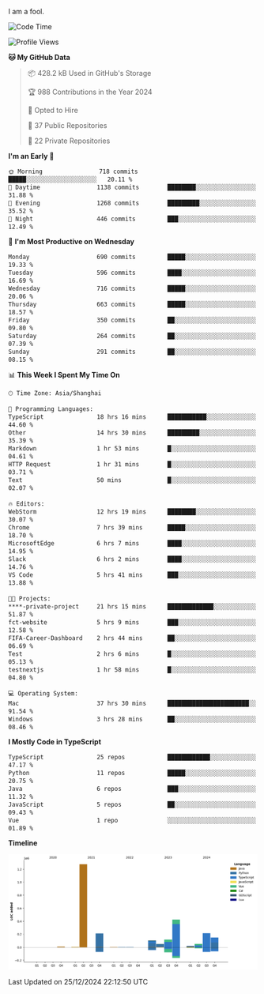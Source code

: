 I am a fool.

<!--START_SECTION:waka-->
![Code Time](http://img.shields.io/badge/Code%20Time-2%2C332%20hrs%2033%20mins-blue)

![Profile Views](http://img.shields.io/badge/Profile%20Views-0-blue)

**🐱 My GitHub Data** 

> 📦 428.2 kB Used in GitHub's Storage 
 > 
> 🏆 988 Contributions in the Year 2024
 > 
> 💼 Opted to Hire
 > 
> 📜 37 Public Repositories 
 > 
> 🔑 22 Private Repositories 
 > 
**I'm an Early 🐤** 

```text
🌞 Morning                718 commits         █████░░░░░░░░░░░░░░░░░░░░   20.11 % 
🌆 Daytime                1138 commits        ████████░░░░░░░░░░░░░░░░░   31.88 % 
🌃 Evening                1268 commits        █████████░░░░░░░░░░░░░░░░   35.52 % 
🌙 Night                  446 commits         ███░░░░░░░░░░░░░░░░░░░░░░   12.49 % 
```
📅 **I'm Most Productive on Wednesday** 

```text
Monday                   690 commits         █████░░░░░░░░░░░░░░░░░░░░   19.33 % 
Tuesday                  596 commits         ████░░░░░░░░░░░░░░░░░░░░░   16.69 % 
Wednesday                716 commits         █████░░░░░░░░░░░░░░░░░░░░   20.06 % 
Thursday                 663 commits         █████░░░░░░░░░░░░░░░░░░░░   18.57 % 
Friday                   350 commits         ██░░░░░░░░░░░░░░░░░░░░░░░   09.80 % 
Saturday                 264 commits         ██░░░░░░░░░░░░░░░░░░░░░░░   07.39 % 
Sunday                   291 commits         ██░░░░░░░░░░░░░░░░░░░░░░░   08.15 % 
```


📊 **This Week I Spent My Time On** 

```text
🕑︎ Time Zone: Asia/Shanghai

💬 Programming Languages: 
TypeScript               18 hrs 16 mins      ███████████░░░░░░░░░░░░░░   44.60 % 
Other                    14 hrs 30 mins      █████████░░░░░░░░░░░░░░░░   35.39 % 
Markdown                 1 hr 53 mins        █░░░░░░░░░░░░░░░░░░░░░░░░   04.61 % 
HTTP Request             1 hr 31 mins        █░░░░░░░░░░░░░░░░░░░░░░░░   03.71 % 
Text                     50 mins             █░░░░░░░░░░░░░░░░░░░░░░░░   02.07 % 

🔥 Editors: 
WebStorm                 12 hrs 19 mins      ████████░░░░░░░░░░░░░░░░░   30.07 % 
Chrome                   7 hrs 39 mins       █████░░░░░░░░░░░░░░░░░░░░   18.70 % 
MicrosoftEdge            6 hrs 7 mins        ████░░░░░░░░░░░░░░░░░░░░░   14.95 % 
Slack                    6 hrs 2 mins        ████░░░░░░░░░░░░░░░░░░░░░   14.76 % 
VS Code                  5 hrs 41 mins       ███░░░░░░░░░░░░░░░░░░░░░░   13.88 % 

🐱‍💻 Projects: 
****-private-project     21 hrs 15 mins      █████████████░░░░░░░░░░░░   51.87 % 
fct-website              5 hrs 9 mins        ███░░░░░░░░░░░░░░░░░░░░░░   12.58 % 
FIFA-Career-Dashboard    2 hrs 44 mins       ██░░░░░░░░░░░░░░░░░░░░░░░   06.69 % 
Test                     2 hrs 6 mins        █░░░░░░░░░░░░░░░░░░░░░░░░   05.13 % 
testnextjs               1 hr 58 mins        █░░░░░░░░░░░░░░░░░░░░░░░░   04.80 % 

💻 Operating System: 
Mac                      37 hrs 30 mins      ███████████████████████░░   91.54 % 
Windows                  3 hrs 28 mins       ██░░░░░░░░░░░░░░░░░░░░░░░   08.46 % 
```

**I Mostly Code in TypeScript** 

```text
TypeScript               25 repos            ████████████░░░░░░░░░░░░░   47.17 % 
Python                   11 repos            █████░░░░░░░░░░░░░░░░░░░░   20.75 % 
Java                     6 repos             ███░░░░░░░░░░░░░░░░░░░░░░   11.32 % 
JavaScript               5 repos             ██░░░░░░░░░░░░░░░░░░░░░░░   09.43 % 
Vue                      1 repo              ░░░░░░░░░░░░░░░░░░░░░░░░░   01.89 % 
```



**Timeline**

![Lines of Code chart](https://raw.githubusercontent.com/VeejaLiu/VeejaLiu/master/assets/bar_graph.png)


 Last Updated on 25/12/2024 22:12:50 UTC
<!--END_SECTION:waka-->
